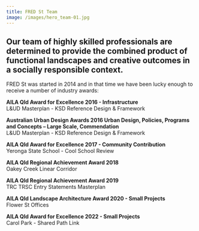 ```yaml
---
title: FRED St Team
image: /images/hero_team-01.jpg
---
```


## Our team of highly skilled professionals are determined to provide the combined product of functional landscapes and creative outcomes in a socially responsible context.

FRED St was started in 2014 and in that time we have been lucky enough to receive a number of industry awards:

**AILA Qld Award for Excellence 2016 - Infrastructure**
<br>L&UD Masterplan - KSD Reference Design & Framework

**Australian Urban Design Awards 2016
Urban Design, Policies, Programs and Concepts – Large Scale, Commendation**
<br>L&UD Masterplan - KSD Reference Design & Framework

**AILA Qld Award for Excellence 2017 -
Community Contribution**
<br>Yeronga State School - Cool School Review

**AILA Qld Regional Achievement Award 2018**
<br>Oakey Creek Linear Corridor

**AILA Qld Regional Achievement Award 2019**
<br>TRC TRSC Entry Statements Masterplan

**AILA Qld Landscape Architecture Award 2020 - Small Projects**
<br>Flower St Offices

**AILA Qld Award for Excellence 2022 - Small Projects**
<br>Carol Park - Shared Path Link
